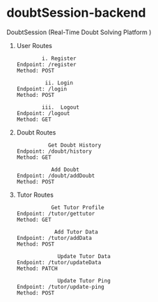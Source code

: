 # doubtSession-backend
DoubtSession (Real-Time Doubt Solving Platform )


 1. User Routes
    
                i. Register
        Endpoint: /register
        Method: POST
       
                 ii. Login
        Endpoint: /login
        Method: POST

                iii.  Logout
        Endpoint: /logout
        Method: GET

2.  Doubt Routes
   
                  Get Doubt History
        Endpoint: /doubt/history
        Method: GET

                   Add Doubt
        Endpoint: /doubt/addDoubt
        Method: POST

3.  Tutor Routes
   
                   Get Tutor Profile
        Endpoint: /tutor/gettutor
        Method: GET

                    Add Tutor Data
        Endpoint: /tutor/addData
        Method: POST

                     Update Tutor Data
        Endpoint: /tutor/updateData
        Method: PATCH

                     Update Tutor Ping
        Endpoint: /tutor/update-ping
        Method: POST
